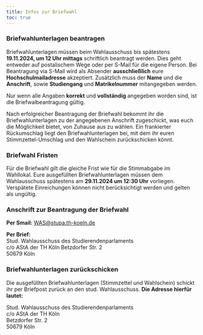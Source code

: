 ```yaml
---
title: Infos zur Briefwahl
toc: true
---
```


### Briefwahlunterlagen beantragen

Briefwahlunterlagen müssen beim Wahlausschuss bis spätestens **19.11.2024, um 12 Uhr mittags** schriftlich beantragt werden. Dies geht entweder auf postalischem Wege oder per S-Mail für die eigene Person. Bei Beantragung via S-Mail wird als Absender **ausschließlich** eure **Hochschulmailadresse** akzeptiert. Zusätzlich muss der **Name** und die **Anschrift**, sowie **Studiengang** und **Matrikelnummer** mitangegeben werden.

Nur wenn alle Angaben **korrekt** und **vollständig** angegeben worden sind, ist die Briefwalbeantragung gültig.

Nach erfolgreicher Beantragung der Briefwahl bekommt ihr die Briefwahlunterlagen zu der angegebenen Anschrift zugeschickt, was euch die Möglichkeit bietet, von Zuhause aus zu wählen. Ein frankierter Rückumschlag liegt den Briefwahlunterlagen bei, mit dem ihr euren Stimmzettel-Umschlag und den Wahlschein zurückschicken könnt.

### Briefwahl Fristen

Für die Briefwahl gilt die gleiche Frist wie für die Stimmabgabe im Wahllokal. Eure ausgefüllten Briefwahlunterlagen müssen dem Wahlausschuss spätestens am **29.11.2024 um 12:30 Uhr** vorliegen. Verspätete Einreichungen können nicht berücksichtigt werden und gelten als ungültig.

### Anschrift zur Beantragung der Briefwahl

**Per Smail:** WAS@stupa.th-koeln.de

**Per Brief:**  
Stud. Wahlausschuss des Studierendenparlaments  
c/o AStA der TH Köln
Betzdorfer Str. 2  
50679 Köln

### Briefwahlunterlagen zurückschicken

Die ausgefüllten Briefwahlunterlagen (Stimmzettel und Wahlschein) schickt ihr per Briefpost zurück an den stud. Wahlausschuss. 
**Die Adresse hierfür lautet:**

Stud. Wahlausschuss des Studierendenparlaments  
c/o AStA der TH Köln  
Betzdorfer Str. 2  
50679 Köln
